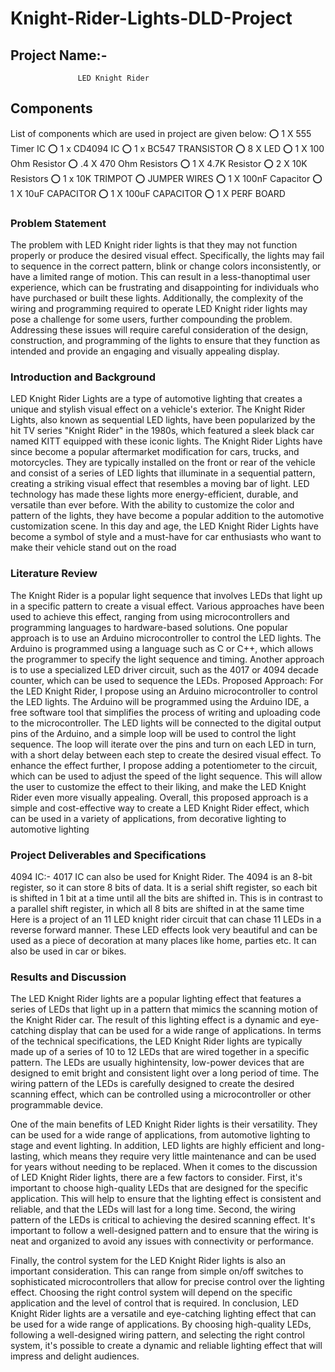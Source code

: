 #  Knight-Rider-Lights-DLD-Project

## Project Name:-
                   LED Knight Rider
## Components

List of components which are used in project are given below:
⭕ 1 X 555 Timer IC
⭕ 1 x CD4094 IC
⭕ 1 x BC547 TRANSISTOR
⭕ 8 X LED
⭕ 1 X 100 Ohm Resistor
⭕ .4 X 470 Ohm Resistors
⭕ 1 X 4.7K Resistor
⭕ 2 X 10K Resistors
⭕ 1 x 10K TRIMPOT
⭕ JUMPER WIRES
⭕ 1 X 100nF Capacitor
⭕ 1 X 10uF CAPACITOR
⭕ 1 X 100uF CAPACITOR
⭕ 1 X PERF BOARD

### Problem Statement
The problem with LED Knight rider lights is that they may not function properly or produce the desired visual effect. Specifically, the lights may fail to sequence in the correct pattern, blink or change colors inconsistently, or have a limited range of motion. This can result in a less-thanoptimal user experience, which can be frustrating and disappointing for individuals who have purchased or built these lights. Additionally, the complexity of the wiring and programming required to operate LED Knight rider lights may pose a challenge for some users, further compounding the problem. Addressing these issues will require careful consideration of the design, construction, and programming of the lights to ensure that they function as intended and provide an engaging and visually appealing display.
### Introduction and Background
LED Knight Rider Lights are a type of automotive lighting that creates a unique and stylish visual effect on a vehicle's exterior. The Knight Rider Lights, also known as sequential LED lights, have been popularized by the hit TV series "Knight Rider" in the 1980s, which featured a sleek black car named KITT equipped with these iconic lights.
The Knight Rider Lights have since become a popular aftermarket modification for cars, trucks, and motorcycles. They are typically installed on the front or rear of the vehicle and consist of a series of LED lights that illuminate in a sequential pattern, creating a striking visual effect that resembles a moving bar of light.
LED technology has made these lights more energy-efficient, durable, and versatile than ever before. With the ability to customize the color and pattern of the lights, they have become a popular addition to the automotive customization scene.
In this day and age, the LED Knight Rider Lights have become a symbol of style and a must-have for car enthusiasts who want to make their vehicle stand out on the road
### Literature Review
The Knight Rider is a popular light sequence that involves LEDs that light up in a specific pattern to create a visual effect. Various approaches have been used to achieve this effect, ranging from using microcontrollers and programming languages to hardware-based solutions.
One popular approach is to use an Arduino microcontroller to control the LED lights. The Arduino is programmed using a language such as C or C++, which allows the programmer to specify the light sequence and timing. Another approach is to use a specialized LED driver circuit, such as the 4017 or 4094 decade counter, which can be used to sequence the LEDs.
Proposed Approach:
For the LED Knight Rider, I propose using an Arduino microcontroller to control the LED lights. The Arduino will be programmed using the Arduino IDE, a free software tool that simplifies the process of writing and uploading code to the microcontroller.
The LED lights will be connected to the digital output pins of the Arduino, and a simple loop will be used to control the light sequence. The loop will iterate over the pins and turn on each LED in turn, with a short delay between each step to create the desired visual effect.
To enhance the effect further, I propose adding a potentiometer to the circuit, which can be used to adjust the speed of the light sequence. This will allow the user to customize the effect to their liking, and make the LED Knight Rider even more visually appealing.
Overall, this proposed approach is a simple and cost-effective way to create a LED Knight Rider effect, which can be used in a variety of applications, from decorative lighting to automotive lighting

### Project Deliverables and Specifications
4094 IC:-
4017 IC can also be used for Knight Rider.
The 4094 is an 8-bit register, so it can store 8 bits of data. It is a serial shift register, so each bit is shifted in 1 bit at a time until all the bits are shifted in. This is in contrast to a parallel shift register, in which all 8 bits are shifted in at the same time
Here is a project of an 11 LED knight rider circuit that can chase 11 LEDs in a reverse forward manner. These LED effects look very beautiful and can be used as a piece of decoration at many places like home, parties etc. It can also be used in car or bikes.

### Results and Discussion 
The LED Knight Rider lights are a popular lighting effect that features a series of LEDs that light up in a pattern that mimics the scanning motion of the Knight Rider car. The result of this lighting effect is a dynamic and eye-catching display that can be used for a wide range of applications.
In terms of the technical specifications, the LED Knight Rider lights are typically made up of a series of 10 to 12 LEDs that are wired together in a specific pattern. The LEDs are usually highintensity, low-power devices that are designed to emit bright and consistent light over a long period of time. The wiring pattern of the LEDs is carefully designed to create the desired scanning effect, which can be controlled using a microcontroller or other programmable device.

One of the main benefits of LED Knight Rider lights is their versatility. They can be used for a wide range of applications, from automotive lighting to stage and event lighting. In addition, LED lights are highly efficient and long-lasting, which means they require very little maintenance and can be used for years without needing to be replaced.
When it comes to the discussion of LED Knight Rider lights, there are a few factors to consider. First, it's important to choose high-quality LEDs that are designed for the specific application. This will help to ensure that the lighting effect is consistent and reliable, and that the LEDs will last for a long time.
Second, the wiring pattern of the LEDs is critical to achieving the desired scanning effect. It's important to follow a well-designed pattern and to ensure that the wiring is neat and organized to avoid any issues with connectivity or performance.

Finally, the control system for the LED Knight Rider lights is also an important consideration. This can range from simple on/off switches to sophisticated microcontrollers that allow for precise control over the lighting effect. Choosing the right control system will depend on the specific application and the level of control that is required.
In conclusion, LED Knight Rider lights are a versatile and eye-catching lighting effect that can be used for a wide range of applications. By choosing high-quality LEDs, following a well-designed wiring pattern, and selecting the right control system, it's possible to create a dynamic and reliable lighting effect that will impress and delight audiences.
